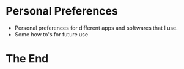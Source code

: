 # Personal Preferences
 -  Personal preferences for different apps and softwares that I use.
 -  Some how to's for future use

 # The End